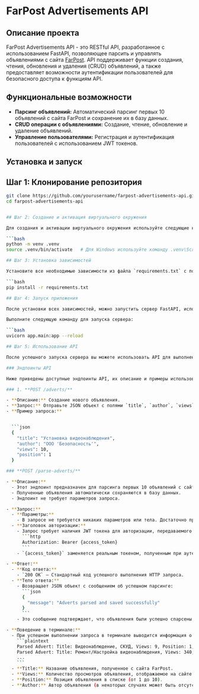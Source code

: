 # FarPost Advertisements API

## Описание проекта

FarPost Advertisements API - это RESTful API, разработанное с использованием FastAPI, позволяющее парсить и управлять объявлениями с сайта [FarPost](https://www.farpost.ru). API поддерживает функции создания, чтения, обновления и удаления (CRUD) объявлений, а также предоставляет возможности аутентификации пользователей для безопасного доступа к функциям API.

## Функциональные возможности

- **Парсинг объявлений:** Автоматический парсинг первых 10 объявлений с сайта FarPost и сохранение их в базу данных.
- **CRUD операции с объявлениями:** Создание, чтение, обновление и удаление объявлений.
- **Управление пользователями:** Регистрация и аутентификация пользователей с использованием JWT токенов.

## Установка и запуск

## Шаг 1: Клонирование репозитория

```bash
git clone https://github.com/yourusername/farpost-advertisements-api.git
cd farpost-advertisements-api


## Шаг 2: Создание и активация виртуального окружения

Для создания и активации виртуального окружения используйте следующие команды:

```bash
python -m venv .venv
source .venv/bin/activate   # Для Windows используйте команду .venv\Scripts\activate

## Шаг 3: Установка зависимостей

Установите все необходимые зависимости из файла `requirements.txt` с помощью следующей команды:

```bash
pip install -r requirements.txt

## Шаг 4: Запуск приложения

После установки всех зависимостей, можно запустить сервер FastAPI, используя Uvicorn. Uvicorn — это сервер ASGI, который используется для запуска FastAPI приложений.

Выполните следующую команду для запуска сервера:

```bash
uvicorn app.main:app --reload

## Шаг 5: Использование API

После успешного запуска сервера вы можете использовать API для выполнения различных операций с объявлениями и пользователями. FastAPI предоставляет встроенный интерфейс Swagger UI для тестирования и взаимодействия с вашим API. Доступ к интерфейсу осуществляется по адресу [http://127.0.0.1:8000/docs](http://127.0.0.1:8000/docs).

### Эндпоинты API

Ниже приведены доступные эндпоинты API, их описание и примеры использования:

### 1. **POST /adverts/**

- **Описание:** Создание нового объявления.
- **Запрос:** Отправьте JSON объект с полями `title`, `author`, `views` и `position`.
- **Пример запроса:**


  ```json
  {
    "title": "Установка видеонаблюдения",
    "author": "ООО 'Безопасность'",
    "views": 10,
    "position": 1
  }

### **POST /parse-adverts/**

- **Описание:** 
  - Этот эндпоинт предназначен для парсинга первых 10 объявлений с сайта FarPost.
  - Полученные объявления автоматически сохраняются в базу данных.
  - Эндпоинт не требует параметров запроса.

- **Запрос:**
  - **Параметры:** 
    - В запросе не требуется никаких параметров или тела. Достаточно просто отправить пустой запрос на данный URL.
  - **Заголовок авторизации:** 
    - Запрос требует наличия JWT токена для авторизации, передаваемого в заголовке:
      ```http
      Authorization: Bearer {access_token}
      ```
    - `{access_token}` заменяется реальным токеном, полученным при аутентификации пользователя.

- **Ответ:**
  - **Код ответа:** 
    - `200 OK` — Стандартный код успешного выполнения HTTP запроса.
  - **Тело ответа:** 
    - Возвращает JSON объект с сообщением об успешном парсинге:
      ```json
      {
        "message": "Adverts parsed and saved successfully"
      }
      ```
    - Это сообщение подтверждает, что объявления были успешно спарсены и сохранены в базе данных.

- **Поведение в терминале:**
  - При успешном выполнении запроса в терминале выводится информация о каждом спарсенном объявлении:
    ```plaintext
    Parsed Advert: Title: Видеонаблюдение, СКУД, Views: 9, Position: 1, Author: Невідомий
    Parsed Advert: Title: Ремонт/Настройка видеонаблюдения, Views: 340, Position: 2, Author: Невідомий
    ...
    ```
  - **Title:** Название объявления, полученное с сайта FarPost.
  - **Views:** Количество просмотров объявления, отображаемое на сайте.
  - **Position:** Позиция объявления в списке (от 1 до 10).
  - **Author:** Автор объявления (в некоторых случаях может быть отсутствовать или заменён на "Невідомий").

